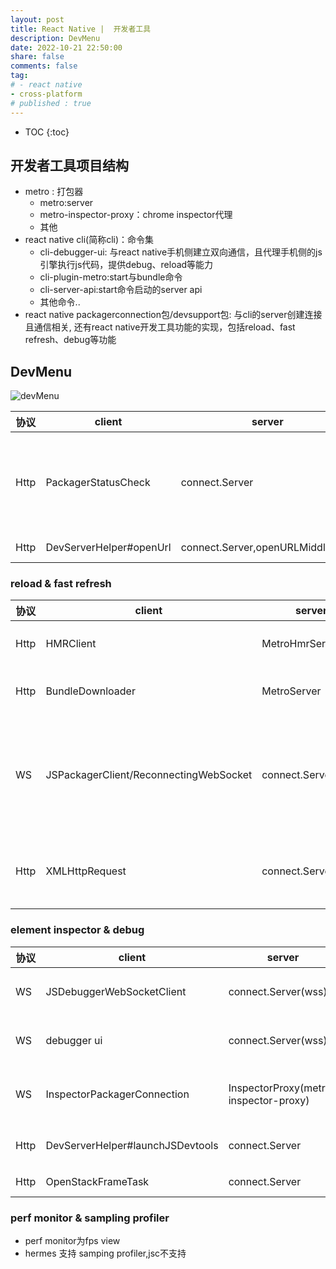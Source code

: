 ```yaml
---
layout: post
title: React Native |  开发者工具
description: DevMenu
date: 2022-10-21 22:50:00
share: false
comments: false
tag:
# - react native
- cross-platform
# published : true 
---
```

* TOC
{:toc}


## 开发者工具项目结构

- metro : 打包器
    - metro:server
    - metro-inspector-proxy：chrome inspector代理
    - 其他
- react native cli(简称cli)：命令集
    - cli-debugger-ui: 与react native手机侧建立双向通信，且代理手机侧的js引擎执行js代码，提供debug、reload等能力
    - cli-plugin-metro:start与bundle命令
    - cli-server-api:start命令启动的server api
    - 其他命令..
- react native packagerconnection包/devsupport包: 与cli的server创建连接且通信相关, 还有react native开发工具功能的实现，包括reload、fast refresh、debug等功能

## DevMenu

![devMenu][1]


协议|client|server|url to processor|desc
|--|--|--|--|--
Http|PackagerStatusCheck|connect.Server|http://%s/status to statusPageMiddleware | react native start的服务状态有三种running 、not_running 、unrecognized
Http|DevServerHelper#openUrl|connect.Server,openURLMiddleware|http://%s/open-url to openURLMiddleware|浏览器打开url



### reload & fast refresh

协议|client|server|url |desc
|--|--|--|--|--
Http|HMRClient|MetroHmrServer|${serverScheme}://${serverHost}/hot|fast refresh功能
Http|BundleDownloader|MetroServer|http://%s/%s.%s?platform=android&dev=%s&minify=%s&app=%s&modulesOnly=%s&runModule=%s%s|全量包与分包下载功能
WS|JSPackagerClient/ReconnectingWebSocket|connect.Server(wss)|ws://%s/message?device=%s&app=%s&clientid=%s|cli server发送reload指令(显示devMenu dialog指令)等指令到手机
Http|XMLHttpRequest|connect.Server(wss)|${window.location.origin}/reload|debugger ui发送reload指令到cli server


### element inspector & debug

协议|client|server|url to processor |desc
|--|--|--|--|--
WS|JSDebuggerWebSocketClient|connect.Server(wss)|ws://%s/debugger-proxy?role=client to ({data}) => send(debuggerSocket, data)|手机JSDebuggerWebSocketClient与debugger ui通信，通过中间HttpService搭线
WS|debugger ui|connect.Server(wss)|ws://%s/debugger-proxy?role=debugger&name=Chrome to ({data}) => send(clientSocket, data)|debugger ui 与手机JSDebuggerWebSocketClient通信，通过中间HttpService搭线
WS|InspectorPackagerConnection|InspectorProxy(metro-inspector-proxy)|http://%s/inspector/device?name=%s&app=%s|inspector代理用来打开与通信chrome的devtools，打开url为devtools://devtools/bundled/js_app.html?experiments=true&v8only=true&ws
Http|DevServerHelper#launchJSDevtools|connect.Server|http://%s/launch-js-devtools to launchDevTools|打开debugger ui页面，debugger ui的地址http://${hostname}:${port}/debugger-ui${args}
Http|OpenStackFrameTask|connect.Server|http://%s/open-stack-frame to openStackFrameInEditorMiddleware|在ide中打开redbox 报错堆栈指定的文件



### perf monitor & sampling profiler
- perf monitor为fps view
- hermes 支持 samping profiler,jsc不支持


[1]:{{site.baseurl}}/asset/cross-platform/devMenu.png

